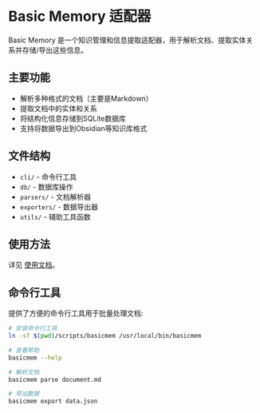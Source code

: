 # Basic Memory 适配器

Basic Memory 是一个知识管理和信息提取适配器，用于解析文档、提取实体关系并存储/导出这些信息。

## 主要功能

- 解析多种格式的文档（主要是Markdown）
- 提取文档中的实体和关系
- 将结构化信息存储到SQLite数据库
- 支持将数据导出到Obsidian等知识库格式

## 文件结构

- `cli/` - 命令行工具
- `db/` - 数据库操作
- `parsers/` - 文档解析器
- `exporters/` - 数据导出器
- `utils/` - 辅助工具函数

## 使用方法

详见 [使用文档](./readmd.md)。

## 命令行工具

提供了方便的命令行工具用于批量处理文档:

```bash
# 安装命令行工具
ln -sf $(pwd)/scripts/basicmem /usr/local/bin/basicmem

# 查看帮助
basicmem --help

# 解析文档
basicmem parse document.md

# 导出数据
basicmem export data.json
```
